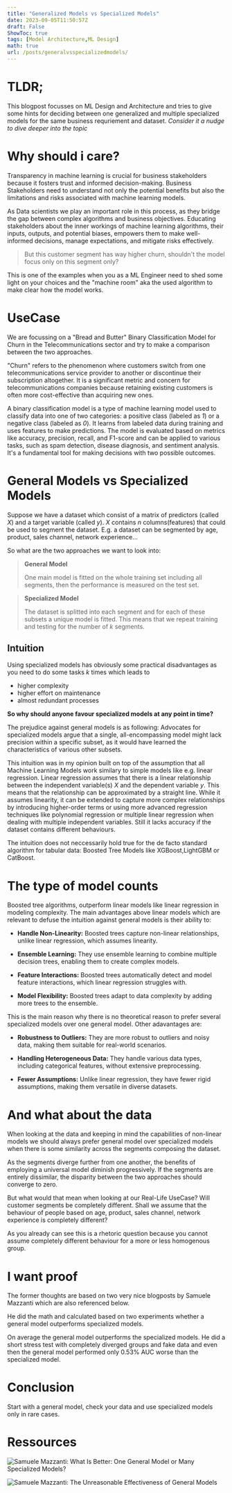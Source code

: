 ```yaml
---
title: "Generalized Models vs Specialized Models"
date: 2023-09-05T11:50:57Z
draft: False
ShowToc: true
tags: [Model Architecture,ML Design]
math: true
url: /posts/generalvsspecializedmodels/
---
```


# TLDR;

This blogpost focusses on ML Design and Architecture and tries to give some hints for deciding between one generalized and multiple specialized models for the same business requriement and dataset. *Consider it a nudge to dive deeper into the topic*

# Why should i care?

Transparency in machine learning is crucial for business stakeholders because it fosters trust and informed decision-making. Business Stakeholders need to understand not only the potential benefits but also the limitations and risks associated with machine learning models.

As Data scientists we play an important role in this process, as they bridge the gap between complex algorithms and business objectives. Educating stakeholders about the inner workings of machine learning algorithms, their inputs, outputs, and potential biases, empowers them to make well-informed decisions, manage expectations, and mitigate risks effectively.

> But this customer segment has way higher churn, shouldn't the model focus only on this segment only?

This is one of the examples when you as a ML Engineer need to shed some light on your choices and the "machine room" aka the used algorithm to make clear how the model works.

# UseCase

We are focussing on a "Bread and Butter" Binary Classification Model for Churn in the Telecommunications sector and try to make a comparison between the two approaches.

"Churn" refers to the phenomenon where customers switch from one telecommunications service provider to another or discontinue their subscription altogether. It is a significant metric and concern for telecommunications companies because retaining existing customers is often more cost-effective than acquiring new ones.

A binary classification model is a type of machine learning model used to classify data into one of two categories: a positive class (labeled as *1*) or a negative class (labeled as *0*). It learns from labeled data during training and uses features to make predictions. The model is evaluated based on metrics like accuracy, precision, recall, and F1-score and can be applied to various tasks, such as spam detection, disease diagnosis, and sentiment analysis. It's a fundamental tool for making decisions with two possible outcomes.

# General Models vs Specialized Models

Suppose we have a dataset which consist of a matrix of predictors (called *X*) and a target variable (called *y*). *X* contains *n* columns(features) that could be used to segment the dataset. E.g. a dataset can be segmented by age, product, sales channel, network experience...

So what are the two approaches we want to look into:

> **General Model**
>
> One main model is fitted on the whole training set including all segments, then the performance is measured on the test set.

> **Specialized Model**
>
> The dataset is splitted into each segment and for each of these subsets a unique model is fitted. This means that we repeat training and testing for the number of *k* segments.

## Intuition

Using specialized models has obviously some practical disadvantages as you need to do some tasks *k* times which leads to
- higher complexity
- higher effort on maintenance
- almost redundant processes

**So why should anyone favour specialized models at any point in time?**

The prejudice against general models is as following: Advocates for specialized models argue that a single, all-encompassing model might lack precision within a specific subset, as it would have learned the characteristics of various other subsets. 

This intuition was in my opinion built on top of the assumption that all Machine Learning Models work similary to simple models like e.g. linear regression.
Linear regression assumes that there is a linear relationship between the independent variable(s) *X* and the dependent variable *y*. This means that the relationship can be approximated by a straight line. While it assumes linearity, it can be extended to capture more complex relationships by introducing higher-order terms or using more advanced regression techniques like polynomial regression or multiple linear regression when dealing with multiple independent variables.
Still it lacks accuracy if the dataset contains different behaviours.

The intuition does not neccessarily hold true for the de facto standard algorithm for tabular data: Boosted Tree Models like XGBoost,LightGBM or CatBoost.

# The type of model counts

Boosted tree algorithms, outperform linear models like linear regression in modeling complexity. The main advantages above linear models which are relevant to defuse the intuition against general models is their ability to:

- **Handle Non-Linearity:** Boosted trees capture non-linear relationships, unlike linear regression, which assumes linearity.

- **Ensemble Learning:** They use ensemble learning to combine multiple decision trees, enabling them to create complex models.

- **Feature Interactions:** Boosted trees automatically detect and model feature interactions, which linear regression struggles with.

- **Model Flexibility:** Boosted trees adapt to data complexity by adding more trees to the ensemble.

This is the main reason why there is no theoretical reason to prefer several specialized models over one general model.
Other adavantages are:

- **Robustness to Outliers:** They are more robust to outliers and noisy data, making them suitable for real-world scenarios.

- **Handling Heterogeneous Data:** They handle various data types, including categorical features, without extensive preprocessing.

- **Fewer Assumptions:** Unlike linear regression, they have fewer rigid assumptions, making them versatile in diverse datasets.

# And what about the data

When looking at the data and keeping in mind the capabilities of non-linear models we should always prefer general model over specialized models when there is some similarity across the segments composing the dataset.

As the segments diverge further from one another, the benefits of employing a universal model diminish progressively.
If the segments are entirely dissimilar, the disparity between the two approaches should converge to zero. 

But what would that mean when looking at our Real-Life UseCase? Will customer segments be completely different. Shall we assume that the behaviour of people based on age, product, sales channel, network experience is completely different?

As you already can see this is a rhetoric question because you cannot assume completely different behaviour for a more or less homogenous group.

# I want proof

The former thoughts are based on two very nice blogposts by Samuele Mazzanti which are also referenced below.

He did the math and calculated based on two experiments whether a general model outperforms specialized models.

On average the general model outperforms the specialized models. He did a short stress test with completely diverged groups and fake data and even then the general model performed only 0.53% AUC worse than the specialized model.

# Conclusion

Start with a general model, check your data and use specialized models only in rare cases.

# Ressources

![Samuele Mazzanti: What Is Better: One General Model or Many Specialized Models?](https://towardsdatascience.com/what-is-better-one-general-model-or-many-specialized-models-9500d9f8751d)

![Samuele Mazzanti: The Unreasonable Effectiveness of General Models](https://towardsdatascience.com/the-unreasonable-effectiveness-of-general-models-b4e822eaeb27#:~:text=The%20mean%20difference%20between%20the,generally%20outperformed%20the%20general%20model.)


